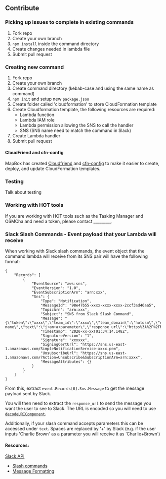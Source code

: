 ## Contribute
### Picking up issues to complete in existing commands
1. Fork repo
2. Create your own branch
3. `npm install` inside the command directory
4. Create changes needed in lambda file
5. Submit pull request

### Creating new command
1. Fork repo
2. Create your own branch
3. Create command directory (kebab-case and using the same name as command)
4. `npm init` and setup new `package.json`
5. Create folder called 'cloudformation' to store CloudFormation template
6. Create Cloudformation template, the following resources are required:
    * Lambda function
    * Lambda IAM role
    * Lambda permission allowing the SNS to call the handler
    * SNS (SNS name need to match the command in Slack)
7. Create Lambda handler
8. Submit pull request

#### CloudFriend and cfn-config
MapBox has created [Cloudfriend](https://github.com/mapbox/cloudfriend) and [cfn-config](https://github.com/mapbox/cfn-config) to make it easier to create, deploy, and update CloudFormation templates.

### Testing
Talk about testing


### Working with HOT tools
If you are working with HOT tools such as the Tasking Manager and OSMCha and need a token, please contact _________.

### Slack Slash Commands - Event payload that your Lambda will receive 
When working with Slack slash commands, the event object that the command lambda will receive from its SNS pair will have the following format:
```
{
    "Records": [
        {
            "EventSource": "aws:sns",
            "EventVersion": "1.0",
            "EventSubscriptionArn": "arn:xxx",
            "Sns": {
                "Type": "Notification",
                "MessageId": "98e47b55-xxxx-xxxx-xxxx-2ccf3ad46aa5",
                "TopicArn": "arn:xxx",
                "Subject": "SNS from Slack Slash Command",
                "Message": "{\"token\":\"xxxx\",\"team_id\":\"xxxx\",\"team_domain\":\"hotosm\",\"channel_id\":\"xxxx\",\"channel_name\":\"xxxx\",\"user_id\":\"xxxx\",\"user_name\":\"xxxx\",\"command\":\"%2Fcommand-name\",\"text\":\"i+am+a+parameter\",\"response_url\":\"https%3A%2F%2Fhooks.slack.com%2Fcommands%2FT042xxxx%2F1268895xxxxx3%2FxqsA9bJP5JnteuIv8VWou6u8\",\"trigger_id\":\"1267317526581.xxxx.dce29256095d10e5a4c261ed8f57b848\"}",
                "Timestamp": "2020-xx-xxT01:34:14.148Z",
                "SignatureVersion": "1",
                "Signature": "xxxxxx",
                "SigningCertUrl": "https://sns.us-east-1.amazonaws.com/SimpleNotificationService-xxxx.pem",
                "UnsubscribeUrl": "https://sns.us-east-1.amazonaws.com/?Action=Unsubscribe&SubscriptionArn=arn:xxxx",
                "MessageAttributes": {}
            }
        }
    ]
}
```
From this, extract `event.Records[0].Sns.Message` to get the message payload sent by Slack.

You will then need to extract the `response_url` to send the message you want the user to see to Slack. The URL is encoded so you will need to use [`decodeURIComponent`](https://developer.mozilla.org/en-US/docs/Web/JavaScript/Reference/Global_Objects/decodeURIComponent). 

Additionally, if your slash command accepts parameters this can be accessed under `text`. Spaces are replaced by '+' by Slack (e.g. if the user inputs 'Charlie Brown' as a parameter you will receive it as 'Charlie+Brown')


#### Resources:
[Slack API](https://api.slack.com/)
- [Slash commands](https://api.slack.com/interactivity/slash-commands)
- [Message Formatting](https://api.slack.com/reference/surfaces/formatting)